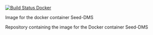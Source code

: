 [![Build Status Docker](https://github.com/bibbox/img-seeddms/actions/workflows/docker-image.yml/badge.svg)](https://github.com/bibbox/sys-bibbox/actions)

Image for the docker container Seed-DMS

Repository containing the image for the Docker container Seed-DMS

